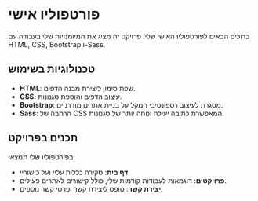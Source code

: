 # פורטפוליו אישי

ברוכים הבאים לפורטפוליו האישי שלי! פרויקט זה מציג את המיומנויות שלי בעבודה עם HTML, CSS, Bootstrap ו-Sass.

## טכנולוגיות בשימוש

- **HTML**: שפת סימון ליצירת מבנה הדפים.
- **CSS**: עיצוב הדפים והוספת סגנונות.
- **Bootstrap**: מסגרת לעיצוב רספונסיבי המקל על בניית אתרים מודרניים.
- **Sass**: הרחבה של CSS המאפשרת כתיבה יעילה ונוחה יותר של סגנונות.

## תכנים בפרויקט

בפורטפוליו שלי תמצאו:

- **דף בית**: סקירה כללית עליי ועל כישוריי.
- **פרויקטים**: דוגמאות לעבודות קודמות שלי, כולל קישורים לאתרים פעילים.
- **יצירת קשר**: טופס ליצירת קשר ופרטי קשר נוספים.

